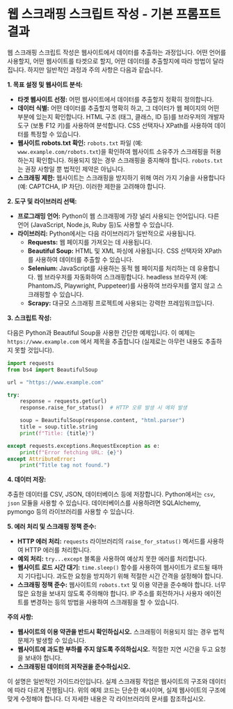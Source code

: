 # 웹 스크래핑 스크립트 작성 - 기본 프롬프트 결과

웹 스크래핑 스크립트 작성은 웹사이트에서 데이터를 추출하는 과정입니다.  어떤 언어를 사용할지, 어떤 웹사이트를 타겟으로 할지, 어떤 데이터를 추출할지에 따라 방법이 달라집니다.  하지만 일반적인 과정과 주의 사항은 다음과 같습니다.

**1. 목표 설정 및 웹사이트 분석:**

* **타겟 웹사이트 선정:** 어떤 웹사이트에서 데이터를 추출할지 정확히 정의합니다.
* **데이터 식별:**  어떤 데이터를 추출할지 명확히 하고, 그 데이터가 웹 페이지의 어떤 부분에 있는지 확인합니다. HTML 구조 (태그, 클래스, ID 등)를 브라우저의 개발자 도구 (보통 F12 키)를 사용하여 분석합니다.  CSS 선택자나 XPath를 사용하여 데이터를 특정할 수 있습니다.
* **웹사이트 robots.txt 확인:** `robots.txt` 파일 (예: `www.example.com/robots.txt`)을 확인하여 웹사이트 소유주가 스크래핑을 허용하는지 확인합니다. 허용되지 않는 경우 스크래핑을 중지해야 합니다.  `robots.txt`는 권장 사항일 뿐 법적인 제약은 아닙니다.
* **스크래핑 제한:**  웹사이트는 스크래핑을 방지하기 위해 여러 가지 기술을 사용합니다 (예: CAPTCHA, IP 차단). 이러한 제한을 고려해야 합니다.

**2. 도구 및 라이브러리 선택:**

* **프로그래밍 언어:** Python이 웹 스크래핑에 가장 널리 사용되는 언어입니다.  다른 언어 (JavaScript, Node.js, Ruby 등)도 사용할 수 있습니다.
* **라이브러리:** Python에서는 다음 라이브러리가 일반적으로 사용됩니다.
    * **Requests:** 웹 페이지를 가져오는 데 사용됩니다.
    * **Beautiful Soup:** HTML 및 XML 파싱에 사용됩니다.  CSS 선택자와 XPath를 사용하여 데이터를 추출할 수 있습니다.
    * **Selenium:** JavaScript를 사용하는 동적 웹 페이지를 처리하는 데 유용합니다.  웹 브라우저를 자동화하여 스크래핑합니다.  headless 브라우저 (예: PhantomJS, Playwright, Puppeteer)를 사용하여 브라우저를 열지 않고 스크래핑할 수 있습니다.
    * **Scrapy:**  대규모 스크래핑 프로젝트에 사용되는 강력한 프레임워크입니다.

**3. 스크립트 작성:**

다음은 Python과 Beautiful Soup을 사용한 간단한 예제입니다.  이 예제는 `https://www.example.com` 에서 제목을 추출합니다 (실제로는 아무런 내용도 추출하지 못할 것입니다).

```python
import requests
from bs4 import BeautifulSoup

url = "https://www.example.com"

try:
    response = requests.get(url)
    response.raise_for_status()  # HTTP 오류 발생 시 예외 발생

    soup = BeautifulSoup(response.content, "html.parser")
    title = soup.title.string
    print(f"Title: {title}")

except requests.exceptions.RequestException as e:
    print(f"Error fetching URL: {e}")
except AttributeError:
    print("Title tag not found.")
```

**4. 데이터 저장:**

추출한 데이터를 CSV, JSON, 데이터베이스 등에 저장합니다.  Python에서는 `csv`, `json` 모듈을 사용할 수 있습니다.  데이터베이스를 사용하려면 SQLAlchemy, pymongo 등의 라이브러리를 사용할 수 있습니다.

**5. 에러 처리 및 스크래핑 정책 준수:**

* **HTTP 에러 처리:**  `requests` 라이브러리의 `raise_for_status()` 메서드를 사용하여 HTTP 에러를 처리합니다.
* **예외 처리:** `try...except` 블록을 사용하여 예상치 못한 에러를 처리합니다.
* **웹사이트 로드 시간 대기:** `time.sleep()` 함수를 사용하여 웹사이트가 로드될 때까지 기다립니다.  과도한 요청을 방지하기 위해 적절한 시간 간격을 설정해야 합니다.
* **스크래핑 정책 준수:** 웹사이트의 `robots.txt` 및 이용 약관을 준수해야 합니다.  너무 많은 요청을 보내지 않도록 주의해야 합니다.  IP 주소를 회전하거나 사용자 에이전트를 변경하는 등의 방법을 사용하여 스크래핑을 할 수 있습니다.


**주의 사항:**

* **웹사이트의 이용 약관을 반드시 확인하십시오.**  스크래핑이 허용되지 않는 경우 법적 문제가 발생할 수 있습니다.
* **웹사이트에 과도한 부하를 주지 않도록 주의하십시오.**  적절한 지연 시간을 두고 요청을 보내야 합니다.
* **스크래핑된 데이터의 저작권을 준수하십시오.**


이 설명은 일반적인 가이드라인입니다.  실제 스크래핑 작업은 웹사이트의 구조와 데이터에 따라 다르게 진행됩니다.  위의 예제 코드는 단순한 예시이며, 실제 웹사이트의 구조에 맞게 수정해야 합니다.  더 자세한 내용은 각 라이브러리의 문서를 참조하십시오.
